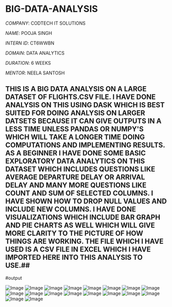 # BIG-DATA-ANALYSIS

*COMPANY*: CODTECH IT SOLUTIONS

*NAME*: POOJA SINGH

*INTERN ID*: CT6WWBN

*DOMAIN*: DATA ANALYTICS

*DURATION*: 6 WEEKS

*MENTOR*: NEELA SANTOSH

## THIS IS A BIG DATA ANALYSIS ON A LARGE DATASET OF FLIGHTS.CSV FILE. I HAVE DONE ANALYSIS ON THIS USING DASK WHICH IS BEST SUITED FOR DOING ANALYSIS ON LARGER DATSETS BECAUSE IT CAN GIVE OUTPUTS IN A LESS TIME UNLESS PANDAS OR NUMPY'S WHICH WILL TAKE A LONGER TIME DOING COMPUTATIONS AND IMPLEMENTING RESULTS. AS A BEGINNER I HAVE DONE SOME BASIC EXPLORATORY DATA ANALYTICS ON THIS DATASET WHICH INCLUDES QUESTIONS LIKE AVERAGE DEPARTURE DELAY OR ARRIVAL DELAY AND MANY MORE QUESTIONS LIKE COUNT AND SUM OF SELECTED COLUMNS. I HAVE SHOWN HOW TO DROP NULL VALUES AND INCLUDE NEW COLUMNS. I HAVE DONE VISUALIZATIONS WHICH INCLUDE BAR GRAPH AND PIE CHARTS AS WELL WHICH WILL GIVE MORE CLARITY TO THE PICTURE OF HOW THINGS ARE WORKING. THE FILE WHICH I HAVE USED IS A CSV FILE IN EXCEL WHICH I HAVE IMPORTED HERE INTO THIS ANALYSIS TO USE.##

#output

![Image](https://github.com/user-attachments/assets/e77ba31f-df5b-44f7-b976-3cb4451006ab)
![Image](https://github.com/user-attachments/assets/09a08e16-a96b-4e2b-bcd4-e9336eef2625)
![Image](https://github.com/user-attachments/assets/26c3fea0-dc47-4de4-8dc2-04bad17edf39)
![Image](https://github.com/user-attachments/assets/1b13f019-6a1d-488e-b3d4-4b1c81bf2cc4)
![Image](https://github.com/user-attachments/assets/cb41b4ae-10b9-4391-bcc9-87e97285a686)
![Image](https://github.com/user-attachments/assets/ef688a20-1dfb-4c4c-b5c2-aca9df1b0cd6)
![Image](https://github.com/user-attachments/assets/1915c116-1228-4393-9f85-9dafa308ceb7)
![Image](https://github.com/user-attachments/assets/07fc6ba6-2ad5-4960-93ce-12a5bb726905)
![Image](https://github.com/user-attachments/assets/3c59a46a-cca9-4d4c-bc79-ec6fb3028620)
![Image](https://github.com/user-attachments/assets/e083339e-14c7-47d3-add4-4dd1aad9bf3d)
![Image](https://github.com/user-attachments/assets/b9abed29-066e-406c-98ad-1f9f4a1e6e3d)
![Image](https://github.com/user-attachments/assets/7afd0686-e884-4101-b1c1-9265e23cba6b)
![Image](https://github.com/user-attachments/assets/e66a9b73-e658-4a53-b442-5164a6e587f0)
![Image](https://github.com/user-attachments/assets/57c6a9de-f30c-458c-adf6-2d9b6122fb13)
![Image](https://github.com/user-attachments/assets/a49f07ba-731b-47ad-8149-b7dbd07f6334)
![Image](https://github.com/user-attachments/assets/14b181b1-e5d3-4c04-a153-a114f3e23670)
![Image](https://github.com/user-attachments/assets/ab911051-6208-4263-9aa8-4830225d0b39)
![Image](https://github.com/user-attachments/assets/e833a399-e408-4c40-a6bd-9974ef0a0067)
